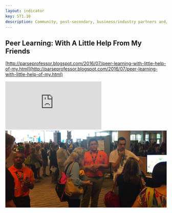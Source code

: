 ```yaml
---
layout: indicator
key: ST1.10
description: Community, post-secondary, business/industry partners and/or families actively support and are engaged with teachers and students in the STEM program.
---
```

## Peer Learning: With A Little Help From My Friends

[http://parseprofessor.blogspot.com/2016/07/peer-learning-with-little-help-of-my.html](http://parseprofessor.blogspot.com/2016/07/peer-learning-with-little-help-of-my.html)

<div class="embed-container">
  <iframe src="https://player.vimeo.com/video/195454662?title=0&byline=0&portrait=0" frameborder="0" webkitallowfullscreen mozallowfullscreen allowfullscreen></iframe>
</div>

<div class="flex-wrapper">
  <img src="/img/indicators/st1.10a.jpg" alt="Students presenting STEAM at ISTE">
</div>